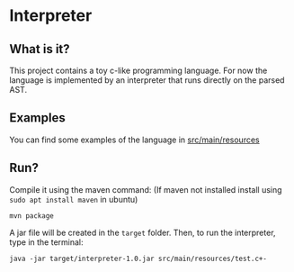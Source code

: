 # Interpreter

## What is it?
This project contains a toy c-like programming language. 
For now the language is implemented by an interpreter that runs directly on the parsed AST.

## Examples 
You can find some examples of the language in [src/main/resources](https://github.com/Richa-iitr/Compiler-Design-Project-Interpreter/blob/main/dummy-language-interpreter-in-java/src/main/resources/test.c%2B-)

## Run?
Compile it using the maven command: (If maven not installed install using `sudo apt install maven` in ubuntu)
```
mvn package
```
A jar file will be created in the `target` folder. Then, to run the interpreter, type in the terminal:
```
java -jar target/interpreter-1.0.jar src/main/resources/test.c+-
``` 
